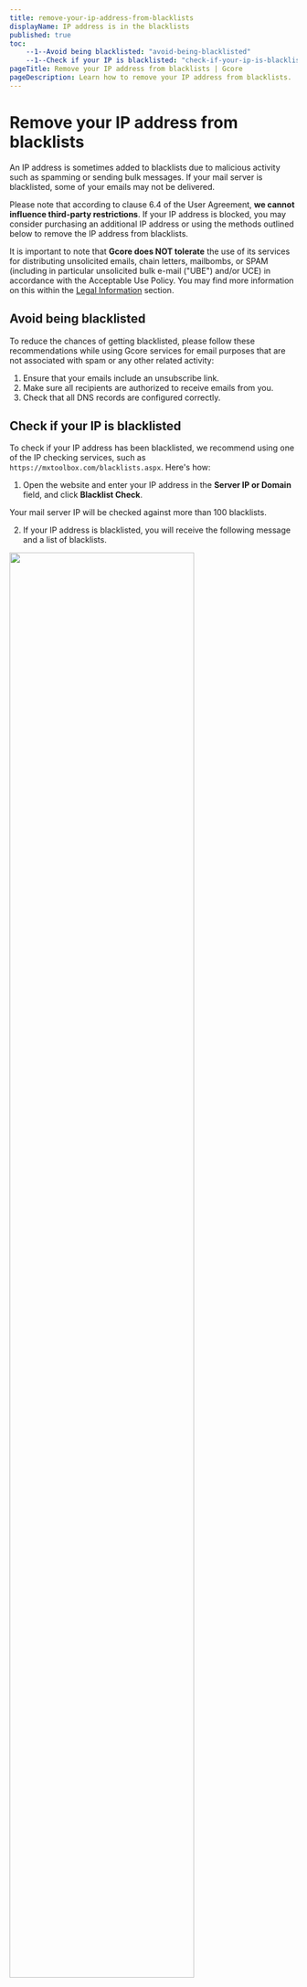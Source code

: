 ```yaml
---
title: remove-your-ip-address-from-blacklists
displayName: IP address is in the blacklists
published: true
toc:
    --1--Avoid being blacklisted: "avoid-being-blacklisted"
    --1--Check if your IP is blacklisted: "check-if-your-ip-is-blacklisted"
pageTitle: Remove your IP address from blacklists | Gcore
pageDescription: Learn how to remove your IP address from blacklists.
---
```

# Remove your IP address from blacklists

An IP address is sometimes added to blacklists due to malicious activity such as spamming or sending bulk messages. If your mail server is blacklisted, some of your emails may not be delivered.

Please note that according to clause 6.4 of the User Agreement, **we cannot influence third-party restrictions**. If your IP address is blocked, you may consider purchasing an additional IP address or using the methods outlined below to remove the IP address from blacklists.


It is important to note that **Gcore does NOT tolerate** the use of its services for distributing unsolicited emails, chain letters, mailbombs, or SPAM (including in particular unsolicited bulk e-mail ("UBE") and/or UCE) in accordance with the Acceptable Use Policy. You may find more information on this within the <a href="https://gcore.com/legal" target="_blank">Legal Information</a> section.

## Avoid being blacklisted

To reduce the chances of getting blacklisted, please follow these recommendations while using Gcore services for email purposes that are not associated with spam or any other related activity:

1. Ensure that your emails include an unsubscribe link.
2. Make sure all recipients are authorized to receive emails from you.
3. Check that all DNS records are configured correctly.

## Check if your IP is blacklisted

To check if your IP address has been blacklisted, we recommend using one of the IP checking services, such as ```https://mxtoolbox.com/blacklists.aspx```. Here's how:

1. Open the website and enter your IP address in the **Server IP or Domain** field, and click **Blacklist Check**.

Your mail server IP will be checked against more than 100 blacklists.

2. If your IP address is blacklisted, you will receive the following message and a list of blacklists.

<img src="https://assets.gcore.pro/docs/hosting/dedicated-servers/troubleshooting/remove-your-ip-address-from-blacklists/aaaaa.png" alt="" width="80%">

3. Click the **Details** button for information about the blacklist, the reason for blocking, and possible ways to get delisted.

<img src="https://assets.gcore.pro/docs/hosting/dedicated-servers/troubleshooting/remove-your-ip-address-from-blacklists/bbbbb.png" alt="" width="80%">

4. Contact the blacklist and provide details about possible reasons for the blocking, as well as the start date of using Gcore services.

<img src="https://assets.gcore.pro/docs/hosting/dedicated-servers/troubleshooting/remove-your-ip-address-from-blacklists/reason_for_listing.png" alt="" width="80%">

5. Wait for a response.